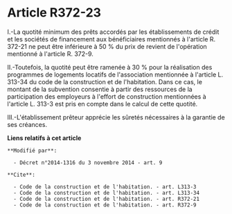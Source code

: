 # Article R372-23

I.-La quotité minimum des prêts accordés par les  établissements de crédit et les sociétés de financement aux bénéficiaires
mentionnés à l'article R. 372-21 ne peut être inférieure à 50 % du prix de revient de l'opération mentionné à l'article R.
372-9. 

II.-Toutefois, la quotité peut être ramenée à 30 % pour la réalisation des programmes de logements locatifs de l'association
mentionnée à l'article L. 313-34 du code de la construction et de l'habitation. Dans ce cas, le montant de la subvention
consentie à partir des ressources de la participation des employeurs à l'effort de construction mentionnées à l'article L.
313-3 est pris en compte dans le calcul de cette quotité. 

III.-L'établissement prêteur apprécie les sûretés nécessaires à la garantie de ses créances.

**Liens relatifs à cet article**

	**Modifié par**:

	  - Décret n°2014-1316 du 3 novembre 2014 - art. 9

	**Cite**:

	  - Code de la construction et de l'habitation. - art. L313-3
	  - Code de la construction et de l'habitation. - art. L313-34
	  - Code de la construction et de l'habitation. - art. R372-21
	  - Code de la construction et de l'habitation. - art. R372-9

